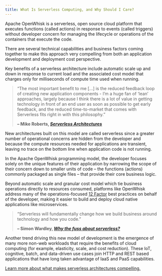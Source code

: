 ```yaml
---
title: What Is Serverless Computing, and Why Should I Care?
---
```

<!--
#
# Licensed to the Apache Software Foundation (ASF) under one or more
# contributor license agreements.  See the NOTICE file distributed with
# this work for additional information regarding copyright ownership.
# The ASF licenses this file to You under the Apache License, Version 2.0
# (the "License"); you may not use this file except in compliance with
# the License.  You may obtain a copy of the License at
#
#     http://www.apache.org/licenses/LICENSE-2.0
#
# Unless required by applicable law or agreed to in writing, software
# distributed under the License is distributed on an "AS IS" BASIS,
# WITHOUT WARRANTIES OR CONDITIONS OF ANY KIND, either express or implied.
# See the License for the specific language governing permissions and
# limitations under the License.
#
-->

Apache OpenWhisk is a serverless, open source cloud platform that executes functions (called actions) in response to events (called triggers) without developer concern for managing the lifecycle or operations of the containers that execute the code.

There are several technical capabilities and business factors coming together to make this approach very compelling from both an application development and deployment cost perspective.

Key benefits of a serverless architecture include automatic scale up and down in response to current load and the associated cost model that charges only for milliseconds of compute time used when running.

> “The most important benefit to me [...] is the reduced feedback loop of creating new application components - I’m a huge fan of ‘lean’ approaches, largely because I think there is a lot of value in getting technology in front of an end user as soon as possible to get early feedback, and the reduced time-to-market that comes with Serverless fits right in with this philosophy.”
>
> **– Mike Roberts, [_Serverless Architectures_](http://martinfowler.com/articles/serverless.html)**

New architectures built on this model are called serverless since a greater number of operational concerns are hidden from the developer and because the compute resources needed for applications are transient, leaving no trace on the bottom line when application code is not running.

In the Apache OpenWhisk programming model, the developer focuses solely on the unique features of their application by narrowing the scope of their concern down to smaller units of code – the functions (actions) commonly packaged as single files – that provide their core business logic.

Beyond automatic scale and granular cost model which tie business operations directly to resources consumed, platforms like OpenWhisk address many of the operations-focused [12 Factor](https://12factor.net/) best practices on behalf of the developer, making it easier to build and deploy cloud native applications like microservices.

> “Serverless will fundamentally change how we build business around technology and how you code.”
>
> **– Simon Wardley, [_Why the fuss about serverless?_](https://hackernoon.com/why-the-fuss-about-serverless-4370b1596da0#.9onv2dko9)**

Another trend driving this new model of development is the emergence of many more non-web workloads that require the benefits of cloud computing (for example, elasticity, scale, and cost reduction). These IoT, cognitive, batch, and data-driven use cases join HTTP and REST based applications that have long taken advantage of IaaS and PaaS capabilities.

[Learn more about what makes serverless architectures compelling.](https://developer.ibm.com/opentech/2016/09/06/what-makes-serverless-attractive/)
